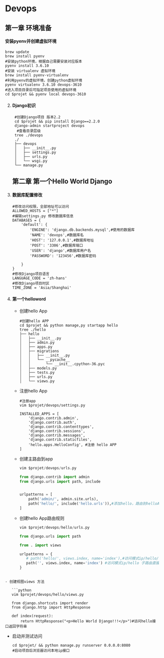 # Devops


## 第一章 环境准备

#### 安装pyenv并创建虚拟环境
    brew update
    brew install pyenv
    #安装python环境，根据自己需要安装对应版本
    pyenv install 3.6.10
    #安装 virtualenv 虚拟环境
    brew install pyenv-virtualenv
    #利用pyenv的虚拟环境，创建python虚拟环境
    pyenv virtualenv 3.6.10 devops-3610
    #进入项目目录后可指定项目使用的虚拟环境
    cd $projet && pyenv local devops-3610
  

2. #### Django初识

        #创建Django项目 版本2.2
        cd $projet && pip install Django==2.2.0
        django-admin startproject devops
         #查看目录层级
        tree ./devops
        ./
        ├── devops
        │   ├── __init__.py
        │   ├── settings.py
        │   ├── urls.py
        │   └── wsgi.py
        └── manage.py
  
   
   

   ## 第二章 第一个Hello World Django


1. #### 数据库配置修改

   ```shell
   #修改访问权限，全部地址可以访问
   ALLOWED_HOSTS = ["*"] 
   #编辑settings.py 修改数据库信息
   DATABASES = {
       'default': {
           'ENGINE': 'django.db.backends.mysql',#使用的数据库
           'NAME': 'devops',#数据库名
           'HOST': '127.0.0.1',#数据库地址
           'POST': '3306',#数据库端口
           'USER': 'django',#数据库用户名
           'PASSWORD': '123456',#数据库密码
   
       }
   }
   #修改Django项目语言
   LANGUAGE_CODE = 'zh-hans'
   #修改Django项目时区
   TIME_ZONE = 'Asia/Shanghai'
   ```

2. #### 第一个helloword

   - 创建hello App

     ```shell
     #创建hello APP
     cd $projet && python manage,py startapp hello
     tree ./hello
     ├── hello
     │   ├── __init__.py
     │   ├── admin.py
     │   ├── apps.py
     │   ├── migrations
     │   │   ├── __init__.py
     │   │   └── __pycache__
     │   │       └── __init__.cpython-36.pyc
     │   ├── models.py
     │   ├── tests.py
     │   ├── urls.py
     │   └── views.py
     ```

   - 注册hello App

     ```shell
     #注册app
     vim $projet/devops/settings.py
     
     INSTALLED_APPS = [
         'django.contrib.admin',
         'django.contrib.auth',
         'django.contrib.contenttypes',
         'django.contrib.sessions',
         'django.contrib.messages',
         'django.contrib.staticfiles',
         'hello.apps.HelloConfig', #注册 hello APP
     ]
     ```

   

   - 创建主路由到app

     ```python
     vim $projet/devops/urls.py
     
     from django.contrib import admin
     from django.urls import path, include
     
     
     urlpatterns = [
         path('admin/', admin.site.urls),
         path('hello/', include('hello.urls')),#添加hello，路由到helloApp下的urls
     ]
     ```

   - 创建hello App路由规则

     ```python
     vim $projet/devops/hello/urls.py
     
     from django.urls import path
     
     from . import views
     
     urlpatterns = {
        # path('hello/', views.index, name='index'),#访问模式ip/hello/hello多子路由
       	path('', views.index, name='index') #访问模式ip/hello 子路由直接访问
     }
     
  ```
   
- 创建视图views 方法
   
     ```python
     vim $projet/devops/hello/views.py
     
     from django.shortcuts import render
     from django.http import HttpResponse
     
     def index(request):
         return HttpResponse("<p>Hello World Django!!!</p>")#访问hello接口返回字符串
  ```
   
- 启动并测试访问
   
     ```shell
     cd $projet/ && python manage.py runserver 0.0.0.0:8080
     #启动项目后浏览器访问本地ip接口
  ```
